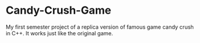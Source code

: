 # Candy-Crush-Game
My first semester project of a replica version of famous game candy crush in C++. It works just like the original game.
